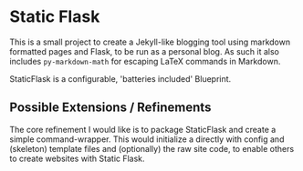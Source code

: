 Static Flask
===========

This is a small project to create a Jekyll-like blogging tool using markdown formatted pages and Flask, to be run as a personal blog. As such it also includes `py-markdown-math` for escaping LaTeX commands in Markdown.

StaticFlask is a configurable, 'batteries included' Blueprint.

## Possible Extensions / Refinements

The core refinement I would like is to package StaticFlask and create a simple command-wrapper. This would initialize a directly with config and (skeleton) template files and (optionally) the raw site code, to enable others to create websites with Static Flask.
